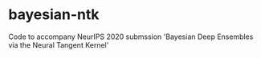 # bayesian-ntk
Code to accompany NeurIPS 2020 submssion 'Bayesian Deep Ensembles via the Neural Tangent Kernel'
